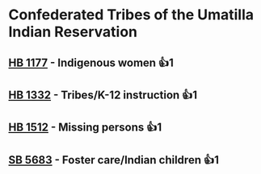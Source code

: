 # Confederated Tribes of the Umatilla Indian Reservation

## [HB 1177](/bill/2023-24/hb/1177/) - Indigenous women 👍1  

## [HB 1332](/bill/2023-24/hb/1332/) - Tribes/K-12 instruction 👍1  

## [HB 1512](/bill/2023-24/hb/1512/) - Missing persons 👍1  

## [SB 5683](/bill/2023-24/sb/5683/) - Foster care/Indian children 👍1  